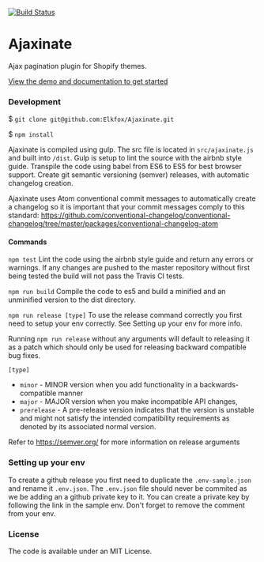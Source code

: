 [![Build Status](https://travis-ci.org/Elkfox/Ajaxinate.svg?branch=master)](https://travis-ci.org/Elkfox/Ajaxinate)

# Ajaxinate
Ajax pagination plugin for Shopify themes.

<a href="https://elkfox.github.io/Ajaxinate/" target="_blank">View the demo and documentation to get started</a>


### Development

$ `git clone git@github.com:Elkfox/Ajaxinate.git`

$ `npm install`

Ajaxinate is compiled using gulp. The src file is located in `src/ajaxinate.js` and built into `/dist`. Gulp is setup to lint the source with the airbnb style guide. Transpile the code using babel from ES6 to ES5 for best browser support. Create git semantic versioning (semver) releases, with automatic changelog creation.

Ajaxinate uses Atom conventional commit messages to automatically create a changelog so it is important that your commit messages comply to this standard:
https://github.com/conventional-changelog/conventional-changelog/tree/master/packages/conventional-changelog-atom

#### Commands

`npm test`
Lint the code using the airbnb style guide and return any errors or warnings. If any changes are pushed to the master repository without first being tested the build will not pass the Travis CI tests.

`npm run build`
Compile the code to es5 and build a minified and an unminified version to the dist directory.

`npm run release [type]`
To use the release command correctly you first need to setup your env correctly. See Setting up your env for more info.

Running `npm run release` without any arguments will default to releasing it as a patch which should only be used for releasing backward compatible bug fixes.


`[type]`
 - `minor` - MINOR version when you add functionality in a backwards-compatible manner
 - `major` - MAJOR version when you make incompatible API changes,
 - `prerelease` - A pre-release version indicates that the version is unstable and might not satisfy the intended compatibility requirements as denoted by its associated normal version.

Refer to https://semver.org/ for more information on release arguments

### Setting up your env
To create a github release you first need to duplicate the `.env-sample.json` and rename it `.env.json`. The `.env.json` file should never be commited as we be adding an a github private key to it. You can create a private key by following the link in the sample env. Don't forget to remove the comment from your env.

### License

The code is available under an MIT License.
